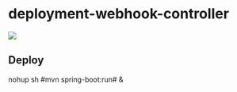# deployment-webhook-controller

<img src="https://github.com/xgubenko/deployment-webhook-controller/workflows/Webhook-Test/badge.svg?branch=main"><br>

## Deploy 
nohup sh #mvn spring-boot:run# &
